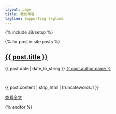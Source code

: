 ```yaml
---
layout: page
title: 我的博客
tagline: Supporting tagline
---
```

{% include JB/setup %}

{% for post in site.posts %}  
<div class="post">
<h2 class="title"><a href="{{ BASE_PATH }}{{ post.url }}">{{ post.title }}</a></h2>
<p class="meta"><span class="date">{{ post.date | date_to_string }}</span><span class="posted"> <a href="#">{{ post.author.name }}</a></span></p>
<div style="clear: both;">&nbsp;</div>
	<div class="entry">
        <p>
            {{ post.content | strip_html | truncatewords:1 }} 
        </p>
        <p class="links"><a href="{{ BASE_PATH }}{{ post.url }}" class="more">查看全文</a></p>
    </div>
</div>
{% endfor %}



